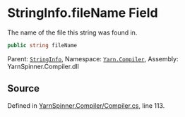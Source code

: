# StringInfo.fileName Field

The name of the file this string was found in.


```csharp
public string fileName
```



<div class="class-metadata">

Parent: [`StringInfo`](/api/csharp/yarn.compiler/stringinfo.md), Namespace: [`Yarn.Compiler`](/api/csharp/yarn.compiler/README.md), Assembly: YarnSpinner.Compiler.dll
</div>

## Source
Defined in [YarnSpinner.Compiler/Compiler.cs](https://github.com/YarnSpinnerTool/YarnSpinner//blob/develop/YarnSpinner.Compiler/Compiler.cs#L113), line 113.
